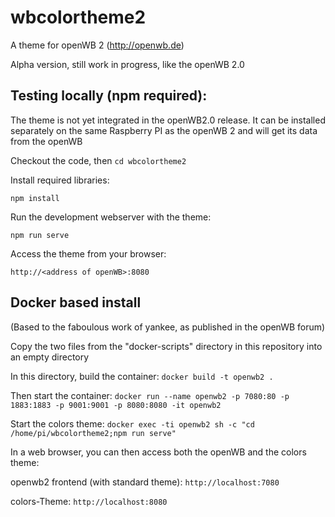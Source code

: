 # wbcolortheme2
A theme for openWB 2 (http://openwb.de)

Alpha version, still work in progress, like the openWB 2.0

## Testing locally (npm required):
The theme is not yet integrated in the openWB2.0 release. It can be installed separately on the same Raspberry PI as the openWB 2 and will get its data from the openWB

Checkout the code, then ```cd wbcolortheme2```

Install required libraries:
```
npm install
```

Run the development webserver with the theme:
```
npm run serve
```

Access the theme from your browser:
```
http://<address of openWB>:8080
``` 

## Docker based install
(Based to the faboulous work of yankee, as published in the openWB forum)

Copy the two files from the "docker-scripts" directory in this repository into an empty directory

In this directory, build the container:
``` docker build -t openwb2 . ```

Then start the container:
``` docker run --name openwb2 -p 7080:80 -p 1883:1883 -p 9001:9001 -p 8080:8080 -it openwb2 ```

Start the colors theme:
``` docker exec -ti openwb2 sh -c "cd /home/pi/wbcolortheme2;npm run serve" ```

In a web browser, you can then access both the openWB and the colors theme:

openwb2 frontend (with standard theme):
``` http://localhost:7080 ```

colors-Theme:
``` http://localhost:8080 ```

